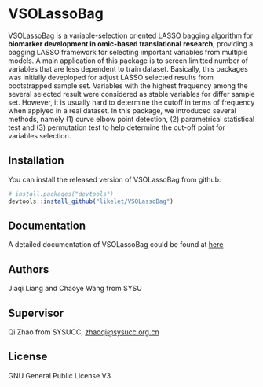 
<!-- README.md is generated from README.Rmd. Please edit that file -->

# VSOLassoBag

[VSOLassoBag](https://github.com/likelet/LassoBag) is a variable-selection oriented
LASSO bagging algorithm for **biomarker development in omic-based translational**
**research**, providing a bagging LASSO framework
for selecting important variables from multiple
models. A main application of this package is to screen limitted number
of variables that are less dependent to train dataset. Basically, this
packages was initially deveploped for adjust LASSO selected results from
bootstrapped sample set. Variables with the highest frequency among the
several selected result were considered as stable variables for differ
sample set. However, it is usually hard to determine the cutoff in terms
of frequency when applyed in a real dataset. In this package, we
introduced several methods, namely (1) curve elbow point
detection, (2) parametrical statistical test and (3) permutation test to
help determine the cut-off point for variables selection.

## Installation

You can install the released version of VSOLassoBag from github:

``` r
# install.packages("devtools")
devtools::install_github("likelet/VSOLassoBag")
```

## Documentation

A detailed documentation of VSOLassoBag could be found at [here](https://seqworld.com/LassoBag/)

## Authors

Jiaqi Liang and Chaoye Wang from SYSU

## Supervisor

Qi Zhao from SYSUCC, zhaoqi@sysucc.org.cn

## License 
GNU General Public License V3
